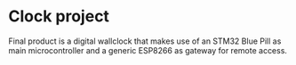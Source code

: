 # Clock project
Final product is a digital wallclock that makes use of an STM32 Blue Pill as main microcontroller and a generic ESP8266 as gateway for remote access.
